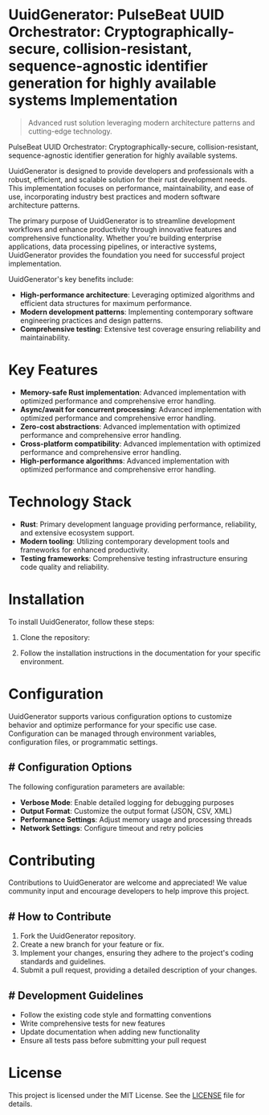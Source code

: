 <!-- fallback_UuidGenerator_20250809233641_29774 -->

# UuidGenerator: PulseBeat UUID Orchestrator: Cryptographically-secure, collision-resistant, sequence-agnostic identifier generation for highly available systems Implementation
> Advanced rust solution leveraging modern architecture patterns and cutting-edge technology.

PulseBeat UUID Orchestrator: Cryptographically-secure, collision-resistant, sequence-agnostic identifier generation for highly available systems.

UuidGenerator is designed to provide developers and professionals with a robust, efficient, and scalable solution for their rust development needs. This implementation focuses on performance, maintainability, and ease of use, incorporating industry best practices and modern software architecture patterns.

The primary purpose of UuidGenerator is to streamline development workflows and enhance productivity through innovative features and comprehensive functionality. Whether you're building enterprise applications, data processing pipelines, or interactive systems, UuidGenerator provides the foundation you need for successful project implementation.

UuidGenerator's key benefits include:

* **High-performance architecture**: Leveraging optimized algorithms and efficient data structures for maximum performance.
* **Modern development patterns**: Implementing contemporary software engineering practices and design patterns.
* **Comprehensive testing**: Extensive test coverage ensuring reliability and maintainability.

# Key Features

* **Memory-safe Rust implementation**: Advanced implementation with optimized performance and comprehensive error handling.
* **Async/await for concurrent processing**: Advanced implementation with optimized performance and comprehensive error handling.
* **Zero-cost abstractions**: Advanced implementation with optimized performance and comprehensive error handling.
* **Cross-platform compatibility**: Advanced implementation with optimized performance and comprehensive error handling.
* **High-performance algorithms**: Advanced implementation with optimized performance and comprehensive error handling.

# Technology Stack

* **Rust**: Primary development language providing performance, reliability, and extensive ecosystem support.
* **Modern tooling**: Utilizing contemporary development tools and frameworks for enhanced productivity.
* **Testing frameworks**: Comprehensive testing infrastructure ensuring code quality and reliability.

# Installation

To install UuidGenerator, follow these steps:

1. Clone the repository:


2. Follow the installation instructions in the documentation for your specific environment.

# Configuration

UuidGenerator supports various configuration options to customize behavior and optimize performance for your specific use case. Configuration can be managed through environment variables, configuration files, or programmatic settings.

## # Configuration Options

The following configuration parameters are available:

* **Verbose Mode**: Enable detailed logging for debugging purposes
* **Output Format**: Customize the output format (JSON, CSV, XML)
* **Performance Settings**: Adjust memory usage and processing threads
* **Network Settings**: Configure timeout and retry policies

# Contributing

Contributions to UuidGenerator are welcome and appreciated! We value community input and encourage developers to help improve this project.

## # How to Contribute

1. Fork the UuidGenerator repository.
2. Create a new branch for your feature or fix.
3. Implement your changes, ensuring they adhere to the project's coding standards and guidelines.
4. Submit a pull request, providing a detailed description of your changes.

## # Development Guidelines

* Follow the existing code style and formatting conventions
* Write comprehensive tests for new features
* Update documentation when adding new functionality
* Ensure all tests pass before submitting your pull request

# License

This project is licensed under the MIT License. See the [LICENSE](https://github.com/laurindoisaac/UuidGenerator/blob/main/LICENSE) file for details.
